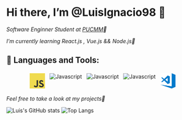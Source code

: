 # Hi there, I’m @LuisIgnacio98 👋
*Software Enginner Student at [PUCMM](https://www.pucmm.edu.do/)🏢*

*I’m currently learning React.js , Vue.js && Node.js🌱*

## 🧰 Languages and Tools:
<p align="center">

<img src="https://raw.githubusercontent.com/github/explore/80688e429a7d4ef2fca1e82350fe8e3517d3494d/topics/javascript/javascript.png" alt="Javascript" height="40" style="vertical-align:top; margin:4px">
<img src="https://upload.wikimedia.org/wikipedia/commons/thumb/4/47/React.svg/1200px-React.svg.png" alt="Javascript" height="40" style="vertical-align:top; margin:4px">
  <img src="https://logos-download.com/wp-content/uploads/2016/09/Sass_logo-700x524.png" alt="Javascript" height="40" style="vertical-align:top; margin:4px">
  <img src="https://seeklogo.com/images/N/nodejs-logo-FBE122E377-seeklogo.com.png" alt="Javascript" height="40" style="vertical-align:top; margin:4px">
<img src="https://raw.githubusercontent.com/github/explore/80688e429a7d4ef2fca1e82350fe8e3517d3494d/topics/visual-studio-code/visual-studio-code.png" alt="VS Code" height="40" style="vertical-align:top; margin:4px">
</p>

*Feel free to take a look at my projects🔻*

![Luis's GitHub stats](https://github-readme-stats.vercel.app/api?username=LuisIgnacio98&show_icons=true&theme=dark)
![Top Langs](https://github-readme-stats.vercel.app/api/top-langs/?username=LuisIgnacio98&theme=dark&layout=compact)

<!---
LuisIgnacio98/LuisIgnacio98 is a ✨ special ✨ repository because its `README.md` (this file) appears on your GitHub profile.
You can click the Preview link to take a look at your changes.
--->
